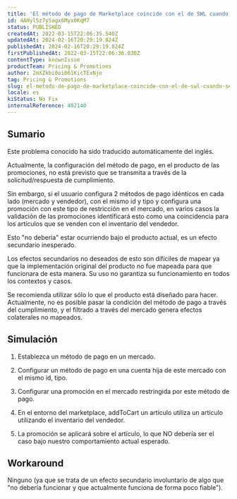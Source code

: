 ```yaml
---
title: 'El método de pago de Marketplace coincide con el de SWL cuando se utilizan tipos idénticos:ids'
id: 4AHyl5z7ySagx6Myx0KqM7
status: PUBLISHED
createdAt: 2022-03-15T22:06:35.540Z
updatedAt: 2024-02-16T20:29:19.824Z
publishedAt: 2024-02-16T20:29:19.824Z
firstPublishedAt: 2022-03-15T22:06:36.030Z
contentType: knownIssue
productTeam: Pricing & Promotions
author: 2mXZkbi0oi061KicTExNjo
tag: Pricing & Promotions
slug: el-metodo-de-pago-de-marketplace-coincide-con-el-de-swl-cuando-se-utilizan-tipos-identicosids
locale: es
kiStatus: No Fix
internalReference: 402140
---
```


## Sumario

<div class="alert alert-info">
  <p>Este problema conocido ha sido traducido automáticamente del inglés.</p>
</div>


Actualmente, la configuración del método de pago, en el producto de las promociones, no está previsto que se transmita a través de la solicitud/respuesta de cumplimiento.

Sin embargo, si el usuario configura 2 métodos de pago idénticos en cada lado (mercado y vendedor), con el mismo id y tipo y configura una promoción con este tipo de restricción en el mercado, en varios casos la validación de las promociones identificará esto como una coincidencia para los artículos que se venden con el inventario del vendedor.

Esto "no debería" estar ocurriendo bajo el producto actual, es un efecto secundario inesperado. 

Los efectos secundarios no deseados de esto son difíciles de mapear ya que la implementación original del producto no fue mapeada para que funcionara de esta manera. Su uso no garantiza su funcionamiento en todos los contextos y casos.

Se recomienda utilizar sólo lo que el producto está diseñado para hacer. Actualmente, no es posible pasar la condición del método de pago a través del cumplimiento, y el filtrado a través del mercado genera efectos colaterales no mapeados.




## Simulación


1) Establezca un método de pago en un mercado.

2) Configurar un método de pago en una cuenta hija de este mercado con el mismo id, tipo.

3) Configurar una promoción en el mercado restringida por este método de pago.

4) En el entorno del marketplace, addToCart un artículo utiliza un artículo utilizando el inventario del vendedor.

5) La promoción se aplicará sobre el artículo, lo que NO debería ser el caso bajo nuestro comportamiento actual esperado.




## Workaround


Ninguno (ya que se trata de un efecto secundario involuntario de algo que "no debería funcionar y que actualmente funciona de forma poco fiable").

